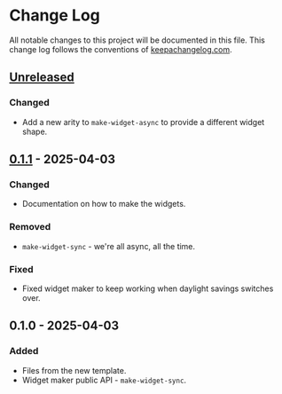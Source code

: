 # Change Log
All notable changes to this project will be documented in this file. This change log follows the conventions of [keepachangelog.com](http://keepachangelog.com/).

## [Unreleased]
### Changed
- Add a new arity to `make-widget-async` to provide a different widget shape.

## [0.1.1] - 2025-04-03
### Changed
- Documentation on how to make the widgets.

### Removed
- `make-widget-sync` - we're all async, all the time.

### Fixed
- Fixed widget maker to keep working when daylight savings switches over.

## 0.1.0 - 2025-04-03
### Added
- Files from the new template.
- Widget maker public API - `make-widget-sync`.

[Unreleased]: https://sourcehost.site/your-name/recipe-finder/compare/0.1.1...HEAD
[0.1.1]: https://sourcehost.site/your-name/recipe-finder/compare/0.1.0...0.1.1
